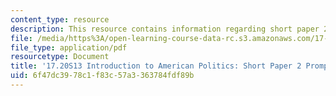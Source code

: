 ```yaml
---
content_type: resource
description: This resource contains information regarding short paper 2 prompt.
file: /media/https%3A/open-learning-course-data-rc.s3.amazonaws.com/17-20-introduction-to-american-politics-spring-2013/6f47dc3978c1f83c57a3363784fdf89b_MIT17_20S13_Paper2Prompt.pdf
file_type: application/pdf
resourcetype: Document
title: '17.20S13 Introduction to American Politics: Short Paper 2 Prompt'
uid: 6f47dc39-78c1-f83c-57a3-363784fdf89b
---
```

